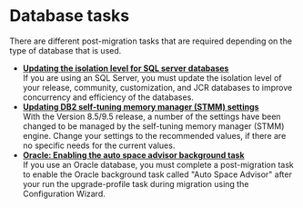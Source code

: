 # Database tasks

There are different post-migration tasks that are required depending on the type of database that is used.

-   **[Updating the isolation level for SQL server databases](mig_post_sql.md)**  
If you are using an SQL Server, you must update the isolation level of your release, community, customization, and JCR databases to improve concurrency and efficiency of the databases.
-   **[Updating DB2 self-tuning memory manager (STMM) settings](mig_t_post_db2_stmm.md)**  
With the Version 8.5/9.5 release, a number of the settings have been changed to be managed by the self-tuning memory manager \(STMM\) engine. Change your settings to the recommended values, if there are no specific needs for the current values.
-   **[Oracle: Enabling the auto space advisor background task](mig_post_oracle_enableasa.md)**  
If you use an Oracle database, you must complete a post-migration task to enable the Oracle background task called "Auto Space Advisor" after your run the upgrade-profile task during migration using the Configuration Wizard.


